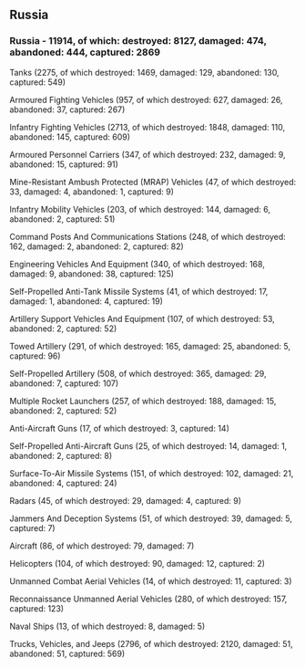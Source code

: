
 
 ## Russia
 
 ### Russia - 11914, of which: destroyed: 8127, damaged: 474, abandoned: 444, captured: 2869

 

 

 Tanks (2275, of which destroyed: 1469, damaged: 129, abandoned: 130, captured: 549)

 Armoured Fighting Vehicles (957, of which destroyed: 627, damaged: 26, abandoned: 37, captured: 267)

 Infantry Fighting Vehicles (2713, of which destroyed: 1848, damaged: 110, abandoned: 145, captured: 609)

 Armoured Personnel Carriers (347, of which destroyed: 232, damaged: 9, abandoned: 15, captured: 91)

 Mine-Resistant Ambush Protected (MRAP) Vehicles (47, of which destroyed: 33, damaged: 4, abandoned: 1, captured: 9)

 Infantry Mobility Vehicles (203, of which destroyed: 144, damaged: 6, abandoned: 2, captured: 51)

 Command Posts And Communications Stations (248, of which destroyed: 162, damaged: 2, abandoned: 2, captured: 82)

 Engineering Vehicles And Equipment (340, of which destroyed: 168, damaged: 9, abandoned: 38, captured: 125)

 Self-Propelled Anti-Tank Missile Systems (41, of which destroyed: 17, damaged: 1, abandoned: 4, captured: 19)

 Artillery Support Vehicles And Equipment (107, of which destroyed: 53, abandoned: 2, captured: 52)

 Towed Artillery (291, of which destroyed: 165, damaged: 25, abandoned: 5, captured: 96)

 Self-Propelled Artillery (508, of which destroyed: 365, damaged: 29, abandoned: 7, captured: 107)

 Multiple Rocket Launchers (257, of which destroyed: 188, damaged: 15, abandoned: 2, captured: 52)

 Anti-Aircraft Guns (17, of which destroyed: 3, captured: 14)

 Self-Propelled Anti-Aircraft Guns (25, of which destroyed: 14, damaged: 1, abandoned: 2, captured: 8)

 Surface-To-Air Missile Systems (151, of which destroyed: 102, damaged: 21, abandoned: 4, captured: 24)

 Radars (45, of which destroyed: 29, damaged: 4, captured: 9)

 Jammers And Deception Systems (51, of which destroyed: 39, damaged: 5, captured: 7)

 Aircraft (86, of which destroyed: 79, damaged: 7)

 Helicopters (104, of which destroyed: 90, damaged: 12, captured: 2)

 Unmanned Combat Aerial Vehicles (14, of which destroyed: 11, captured: 3)

 Reconnaissance Unmanned Aerial Vehicles (280, of which destroyed: 157, captured: 123)

 Naval Ships (13, of which destroyed: 8, damaged: 5)

 Trucks, Vehicles, and Jeeps (2796, of which destroyed: 2120, damaged: 51, abandoned: 51, captured: 569)

